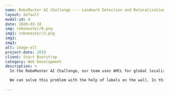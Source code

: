 ```yaml
---
name: RoboMaster AI Challenge --- Landmark Detection and Relocalization Model
layout: default
modal-id: 4
date: 2020-03-10
img: robomaster/0.png
img1: robomaster/2.png
img2: 
img3:
alt: image-alt
project-date: 2019
client: Start Bootstrap
category: Web Development
description: >
  In the RoboMaster AI Challenge, our team uses AMCL for global localization of the robot. However, such a scenario may occur in practice. When two robots collide, the position of the robot will change greatly. Since the map is Symmetrically, if the robot is hit near a symmetrical position, it may lead to incorrect localization (to a symmetrical position). This incorrect localization is particularly noticeable near the symmetry axis of the map. </br>

  We can solve this problem with the help of labels on the wall. In this model, we mainly use the Apriltag_ros which published by The APRIL Robotics Laboratory at the University of Michigan investigates Autonomy to detect the tag. There are two problems here. One is that the form of tag is different from apritag. The other is that we require high-precision tag detection. Under the premise of solving the above two problems, we determine whether a collision occurs by saving the position of the tag and re-comparing the position of the tag at each detection. When the collision occurs, the anchor point of AMCL will be reinitialized. We are currently experimenting with the feasibility of this algorithm in a gazebo simulation
  
---
```

